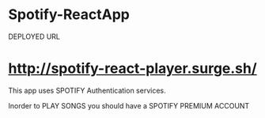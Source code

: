 # Spotify-ReactApp

DEPLOYED URL

# http://spotify-react-player.surge.sh/

This app uses SPOTIFY Authentication services.

Inorder to PLAY SONGS you should have a SPOTIFY PREMIUM ACCOUNT 
